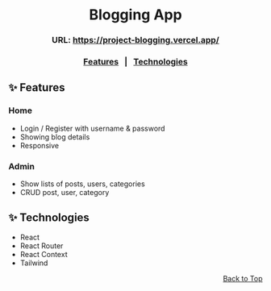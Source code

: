 <h1 align="center">Blogging App</h1>

<h3 align="center">URL: <a href="https://project-blogging.vercel.app/" target="_blank">https://project-blogging.vercel.app/</a></h3>

<h3 align="center">
  <a href="#sparkles-features">Features</a> &#xa0; | &#xa0;
  <a href="#sparkles-technologies">Technologies</a>
</h3>

## :sparkles: Features

<h3>Home</h3>

- Login / Register with username & password
- Showing blog details
- Responsive

<h3>Admin</h3>

- Show lists of posts, users, categories
- CRUD post, user, category

## :sparkles: Technologies

- React
- React Router
- React Context
- Tailwind

<p align="right">
<a href="#top">Back to Top</a>
</p>
